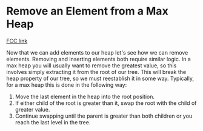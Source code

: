 # Remove an Element from a Max Heap

[FCC link](https://www.freecodecamp.org/learn/coding-interview-prep/data-structures/remove-an-element-from-a-max-heap)

Now that we can add elements to our heap let's see how we can remove elements.
Removing and inserting elements both require similar logic. In a max heap you
will usually want to remove the greatest value, so this involves simply
extracting it from the root of our tree. This will break the heap property of
our tree, so we must reestablish it in some way. Typically, for a max heap this
is done in the following way:

1.  Move the last element in the heap into the root position.
2.  If either child of the root is greater than it, swap the root with the child
    of greater value.
3.  Continue swapping until the parent is greater than both children or you
    reach the last level in the tree.

